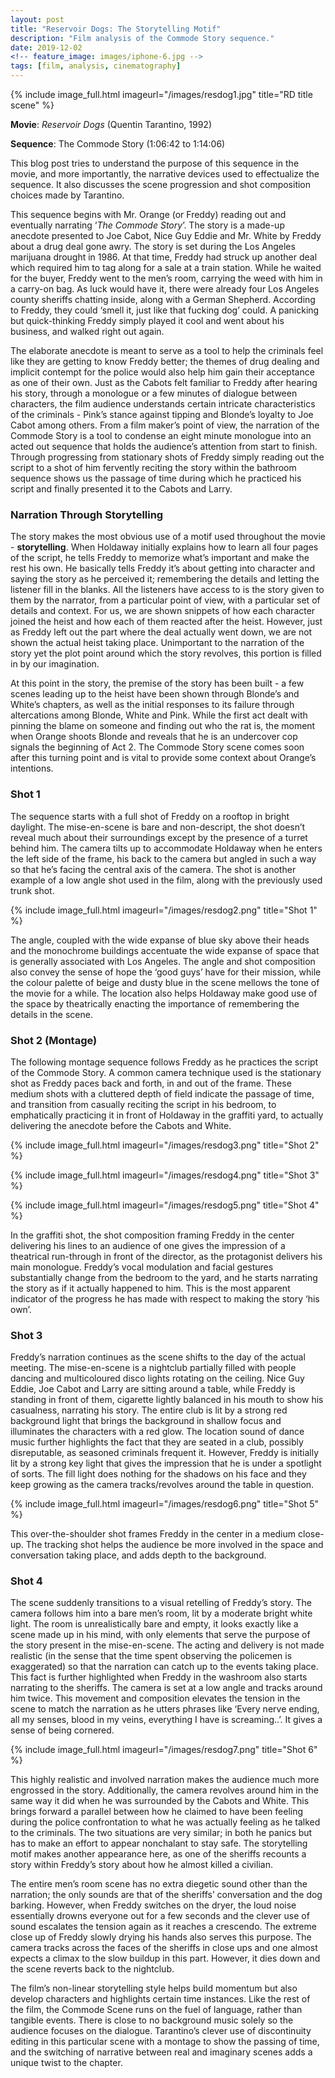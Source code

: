 ```yaml
---
layout: post
title: "Reservoir Dogs: The Storytelling Motif"
description: "Film analysis of the Commode Story sequence."
date: 2019-12-02
<!-- feature_image: images/iphone-6.jpg -->
tags: [film, analysis, cinematography]
---
```


{% include image_full.html imageurl="/images/resdog1.jpg" title="RD title scene" %}	

**Movie**: _Reservoir Dogs_ (Quentin Tarantino, 1992)

**Sequence**: The Commode Story (1:06:42 to 1:14:06)

This blog post tries to understand the purpose of this sequence in the movie, and more importantly, the narrative devices used to effectualize the sequence. It also discusses the scene progression and shot composition choices made by Tarantino.

<!--more-->

This sequence begins with  Mr. Orange (or Freddy) reading out and eventually narrating ‘_The Commode Story_’. The story is a made-up anecdote presented to Joe Cabot, Nice Guy Eddie and Mr. White by Freddy about a drug deal gone awry. The story is set during the Los Angeles marijuana drought in 1986. At that time, Freddy had struck up another deal which required him to tag along for a sale at a train station. While he waited for the buyer, Freddy went to the men’s room, carrying the weed with him in a carry-on bag. As luck would have it, there were already four Los Angeles county sheriffs chatting inside, along with a German Shepherd. According to Freddy, they could ‘smell it, just like that fucking dog’ could. A panicking but quick-thinking Freddy simply played it cool and went about his business, and walked right out again.

The elaborate anecdote is meant to serve as a tool to help the criminals feel like they are getting to know Freddy better; the themes of drug dealing and implicit contempt for the police would also help him gain their acceptance as one of their own. Just as the Cabots felt familiar to Freddy after hearing his story, through a monologue or a few minutes of dialogue between characters, the film audience understands certain intricate characteristics of the criminals - Pink’s stance against tipping and Blonde’s loyalty to Joe Cabot among others. From a film maker’s point of view, the narration of the Commode Story is a tool to condense an eight minute monologue into an acted out sequence that holds the audience’s attention from start to finish. Through progressing from stationary shots of Freddy simply reading out the script to a shot of him fervently reciting the story within the bathroom sequence shows us the passage of time during which he practiced his script and finally presented it to the Cabots and Larry. 

### Narration Through Storytelling 

The story makes the most obvious use of a motif used throughout the movie - __storytelling__. When Holdaway initially explains how to learn all four pages of the script, he tells Freddy to memorize what’s important and make the rest his own. He basically tells Freddy it’s about getting into character and saying the story as he perceived it; remembering the details and letting the listener fill in the blanks. All the listeners have access to is the story given to them by the narrator, from a particular point of view, with a particular set of details and context. For us, we are shown snippets of how each character joined the heist and how each of them reacted after the heist. However, just as Freddy left out the part where the deal actually went down, we are not shown the actual heist taking place. Unimportant to the narration of the story yet the plot point around which the story revolves, this portion is filled in by our imagination. 

At this point in the story, the premise of the story has been built - a few scenes leading up to the heist have been shown through Blonde’s and White’s chapters, as well as the initial responses to its failure through altercations among Blonde, White and Pink. While the first act dealt with pinning the blame on someone and finding out who the rat is, the moment when Orange shoots Blonde and reveals that he is an undercover cop signals the beginning of Act 2. The Commode Story scene comes soon after this turning point and is vital to provide some context about Orange’s intentions.


### Shot 1

The sequence starts with a full shot of Freddy on a rooftop in bright daylight. The mise-en-scene is bare and non-descript, the shot doesn’t reveal much about their surroundings except by the presence of a turret behind him. The camera tilts up to accommodate Holdaway when he enters the left side of the frame, his back to the camera but angled in such a way so that he’s facing the central axis of the camera. The shot is another example of a low angle shot used in the film, along with the previously used trunk shot. 

{% include image_full.html imageurl="/images/resdog2.png" title="Shot 1" %}	

The angle, coupled with the wide expanse of blue sky above their heads and the monochrome buildings accentuate the wide expanse of space that is generally associated with Los Angeles. The angle and shot composition also convey the sense of hope the ‘good guys’ have for their mission, while the colour palette of beige and dusty blue in the scene mellows the tone of the movie for a while. The location also helps Holdaway make good use of the space by theatrically enacting the importance of remembering the details in the scene.

### Shot 2 (Montage)

The following montage sequence follows Freddy as he practices the script of the Commode Story. A common camera technique used is the stationary shot as Freddy paces back and forth, in and out of the frame. These medium shots with a cluttered depth of field indicate the passage of time, and transition from casually reciting the script in his bedroom, to emphatically practicing it in front of Holdaway in the graffiti yard, to actually delivering the anecdote before the Cabots and White. 

{% include image_full.html imageurl="/images/resdog3.png" title="Shot 2" %}	

{% include image_full.html imageurl="/images/resdog4.png" title="Shot 3" %}	

{% include image_full.html imageurl="/images/resdog5.png" title="Shot 4" %}	

In the graffiti shot, the shot composition framing Freddy in the center delivering his lines to an audience of one gives the impression of a theatrical run-through in front of the director, as the protagonist delivers his main monologue. Freddy’s vocal modulation and facial gestures substantially change from the bedroom to the yard, and he starts narrating the story as if it actually happened to him. This is the most apparent indicator of the progress he has made with respect to making the story ‘his own’.

### Shot 3

Freddy’s narration continues as the scene shifts to the day of the actual meeting. The mise-en-scene is a nightclub partially filled with people dancing and multicoloured disco lights rotating on the ceiling. Nice Guy Eddie, Joe Cabot and Larry are sitting around a table, while Freddy is standing in front of them, cigarette lightly balanced in his mouth to show his casualness, narrating his story. The entire club is lit by a strong red background light that brings the background in shallow focus and illuminates the characters with a red glow. The location sound of dance music further highlights the fact that they are seated in a club, possibly disreputable, as seasoned criminals frequent it. However, Freddy is initially lit by a strong key light that gives the impression that he is under a spotlight of sorts. The fill light does nothing for the shadows on his face and they keep growing as the camera tracks/revolves around the table in question.    

{% include image_full.html imageurl="/images/resdog6.png" title="Shot 5" %}

This over-the-shoulder shot frames Freddy in the center in a medium close-up. The tracking shot helps the audience be more involved in the space and conversation taking place, and adds depth to the background. 

### Shot 4

The scene suddenly transitions to a visual retelling of Freddy’s story. The camera follows him into a bare men’s room, lit by a moderate bright white light. The room is unrealistically bare and empty, it looks exactly like a scene made up in his mind, with only elements that serve the purpose of the story present in the mise-en-scene. The acting and delivery is not made realistic (in the sense that the time spent observing the policemen is exaggerated) so that the narration can catch up to the events taking place. This fact is further highlighted when Freddy in the washroom also starts narrating to the sheriffs. The camera is set at a low angle and tracks around him twice. This movement and composition elevates the tension in the scene to match the narration as he utters phrases like ‘Every nerve ending, all my senses, blood in my veins, everything I have is screaming..’. It gives a sense of being cornered. 

{% include image_full.html imageurl="/images/resdog7.png" title="Shot 6" %}

This highly realistic and involved narration makes the audience much more engrossed in the story. Additionally, the camera revolves around him in the same way it did when he was surrounded by the Cabots and White. This brings forward a parallel between how he claimed to have been feeling during the police confrontation to what he was actually feeling as he talked to the criminals. The two situations are very similar; in both he panics but has to make an effort to appear nonchalant to stay safe. The storytelling motif makes another appearance here, as one of the sheriffs recounts a story within Freddy’s story about how he almost killed a civilian.

The entire men’s room scene has no extra diegetic sound other than the narration; the only sounds are that of the sheriffs’ conversation and the dog barking. However, when Freddy switches on the dryer, the loud noise essentially drowns everyone out for a few seconds and the clever use of sound escalates the tension again as it reaches a crescendo. The extreme close up of Freddy slowly drying his hands also serves this purpose. The camera tracks across the faces of the sheriffs in close ups and one almost expects a climax to the slow buildup in this part. However, it dies down and the scene reverts back to the nightclub.

The film’s non-linear storytelling style helps build momentum but also develop characters and highlights certain time instances. Like the rest of the film, the Commode Scene runs on the fuel of language, rather than tangible events. There is close to no background music solely so the audience focuses on the dialogue. Tarantino’s clever use of discontinuity editing in this particular scene with a montage to show the passing of time, and the switching of narrative between real and imaginary scenes adds a unique twist to the chapter.

